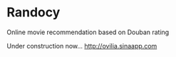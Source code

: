 Randocy
=======

Online movie recommendation based on Douban rating

Under construction now...
http://ovilia.sinaapp.com
